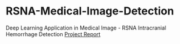 # RSNA-Medical-Image-Detection
Deep Learning Application in Medical Image - RSNA Intracranial Hemorrhage Detection
[Project Report](https://github.com/Pyligent/RSNA-Medical-Image-Detection/blob/master/Capstone%20Project%20Report_v1.pdf)
